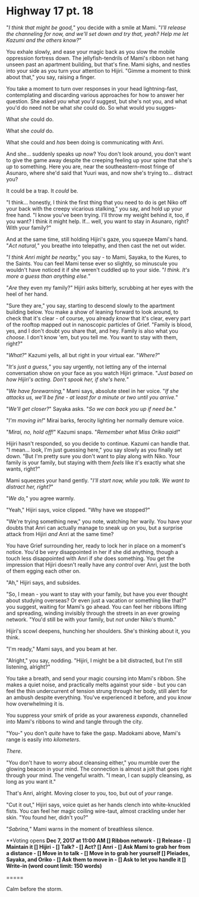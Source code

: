 # Highway 17 pt. 18

"*I think that might be good,*" you decide with a smile at Mami. "*I'll release the channeling for now, and we'll set down and try that, yeah? Help me let Kazumi and the others know?*"

You exhale slowly, and ease your magic back as you slow the mobile oppression fortress down. The jellyfish-tendrils of Mami's ribbon net hang unseen past an apartment building, but that's fine. Mami sighs, and nestles into your side as you turn your attention to Hijiri. "Gimme a moment to think about that," you say, raising a finger.

You take a moment to turn over responses in your head lightning-fast, contemplating and discarding various approaches for how to answer her question. She asked *you* what *you'd* suggest, but she's not you, and what you'd do need not be what *she* could do. So what would you sugges-

What *she* could do.

What she *could* do.

What she could and *has* been doing is communicating with Anri.

And she... suddenly speaks up *now*? You don't look around, you don't want to give the game away despite the creeping feeling up your spine that she's *up* to something. Here you are, near the southeastern-most fringe of Asunaro, where she'd said that Yuuri was, and now she's trying to... distract you?

It could be a trap. It *could* be.

"I think... honestly, I think the first thing that you need to do is get Niko off your back with the creepy vicarious stalking," you say, and hold up your free hand. "I know you've been trying. I'll throw my weight behind it, too, if you want? I think it might help. If... well, you want to stay in Asunaro, right? With your family?"

And at the same time, still holding Hijiri's gaze, you squeeze Mami's hand. "*Act natural,*" you breathe into telepathy, and then cast the net out wider.

"*I think Anri might be nearby,*" you say - to Mami, Sayaka, to the Kures, to the Saints. You can feel Mami tense ever so slightly, so minuscule you wouldn't have noticed it if she weren't cuddled up to your side. "*I *think*. It's more a guess than anything else.*"

"*Are* they even my family?" Hijiri asks bitterly, scrubbing at her eyes with the heel of her hand.

"Sure they are," you say, starting to descend slowly to the apartment building below. You make a show of leaning forward to look around, to check that it's clear - of course, you already *know* that it's clear, every part of the rooftop mapped out in nanoscopic particles of Grief. "Family is blood, yes, and I don't doubt you share that, and hey. Family is also what you *choose*. I don't know 'em, but you tell me. You want to stay with them, right?"

"*What?*" Kazumi yells, all but right in your virtual ear. "*Where?*"

"*It's just a guess,*" you say urgently, not letting any of the internal conversation show on your face as you watch Hijiri grimace. "*Just based on how Hijiri's acting. Don't spook her, if she's here.*"

"*We have forewarning,*" Mami says, absolute steel in her voice. "*If she attacks us, we'll be fine - at least for a minute or two until you arrive.*"

"*We'll get closer?*" Sayaka asks. "*So we can back you up if need be.*"

"*I'm moving in!*" Mirai barks, ferocity lighting her normally demure voice.

"*Mirai, no, hold off!*" Kazumi snaps. "*Remember what Miss Oriko said!*"

Hijiri hasn't responded, so you decide to continue. Kazumi can handle that. "I mean... look, I'm just guessing here," you say slowly as you finally set down. "But I'm pretty sure you don't want to play along with Niko. Your family is your family, but staying with them *feels* like it's exactly what she wants, right?"

Mami squeezes your hand gently. "*I'll start now, while you talk. We want to distract her, right?*"

"*We do,*" you agree warmly.

"Yeah," Hijiri says, voice clipped. "Why have we stopped?"

"We're trying something new," you note, watching her warily. You have your doubts that Anri can actually manage to sneak up on you, but a surprise attack from Hijiri *and* Anri at the same time?

You have Grief surrounding her, ready to lock her in place on a moment's notice. You'd be *very* disappointed in her if she did anything, though a touch less disappointed with Anri if *she* does something. You get the impression that Hijiri doesn't really have any *control* over Anri, just the both of them egging each other on.

"Ah," Hijiri says, and subsides.

"So, I mean - you want to stay with your family, but have you ever thought about studying overseas? Or even just a vacation or something like that?" you suggest, waiting for Mami's go ahead. You can feel her ribbons lifting and spreading, winding invisibly through the streets in an ever growing network. "You'd still be with your family, but *not* under Niko's thumb."

Hijiri's scowl deepens, hunching her shoulders. She's thinking about it, you think.

"I'm ready," Mami says, and you beam at her.

"Alright," you say, nodding. "Hijiri, I might be a bit distracted, but I'm still listening, alright?"

You take a breath, and send your magic coursing into Mami's ribbon. She makes a quiet noise, and practically melts against your side - but you can feel the thin undercurrent of tension strung through her body, still alert for an ambush despite everything. You've experienced it before, and you *know* how overwhelming it is.

You suppress your smirk of pride as your awareness *expands*, channelled into Mami's ribbons to wind and tangle through the city.

"You-" you don't *quite* have to fake the gasp. Madokami above, Mami's range is easily into *kilometers*.

*There*.

"You don't have to worry about cleansing either," you mumble over the glowing beacon in your mind. The connection is almost a jolt that goes right through your mind. The vengeful wraith. "I mean, I can supply cleansing, as long as you want it."

That's Anri, alright. Moving closer to you, too, but out of *your* range.

"Cut it out," Hijiri says, voice quiet as her hands clench into white-knuckled fists. You can feel her magic coiling wire-taut, almost crackling under her skin. "You found her, didn't you?"

"*Sabrina,*" Mami warns in the moment of breathless silence.

\*\*Voting opens **Dec 7, 2017 at 11:00 AM
\[] Ribbon network
\- \[] Release
\- \[] Maintain it
\[] Hijiri
\- \[] Talk?
\- \[] Act?
\[] Anri
\- \[] Ask Mami to grab her from a distance
\- \[] Move in to talk
\- \[] Move in to grab her yourself
\[] Pleiades, Sayaka, and Oriko
\- \[] Ask them to move in
\- \[] Ask to let you handle it
\[] Write-in (word count limit: 150 words)**

\=====​

Calm before the storm.

